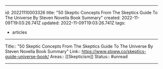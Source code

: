 
---
id: 20221110003326
title:  "50 Skeptic Concepts From The Skeptics Guide To The Universe By Steven Novella Book Summary"
created: 2022-11-09T19:03:26.741Z
updated: 2022-11-09T19:03:26.741Z
tags:
  - articles
---

Title:: "50 Skeptic Concepts From The Skeptics Guide To The Universe By Steven Novella Book Summary"
Link:: https://www.sloww.co/skeptics-guide-universe-book/
Areas:: [[Skepticism]]
Status:: #unread

---

